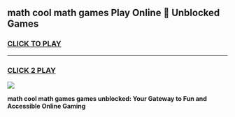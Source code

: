 
## math cool math games Play Online 👋 Unblocked Games
<h3>
<a href="https://news.freeplayer.one?title=math_cool_math_games&ref=17CMG">CLICK TO PLAY</a></h3>
<hr>

<h3>
<a href="https://news.freeplayer.one?title=math_cool_math_games&ref=17CMG">CLICK 2 PLAY</a>
  
</h3>

<a href="https://news.freeplayer.one?title=math_cool_math_games&ref=17CMG/"><img src="https://clearcache.store/games.png"></a>


**math cool math games games unblocked: Your Gateway to Fun and Accessible Online Gaming**
